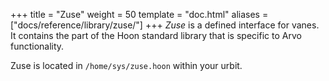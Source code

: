 +++
title = "Zuse"
weight = 50
template = "doc.html"
aliases = ["docs/reference/library/zuse/"]
+++
_Zuse_ is a defined interface for vanes. It contains the part of the Hoon
standard library that is specific to Arvo functionality.

Zuse is located in `/home/sys/zuse.hoon` within your urbit.
